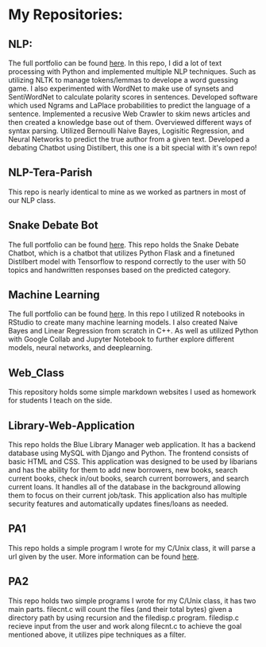 # My Repositories:

## NLP:
The full portfolio can be found [here](https://bridgettebxp13.github.io/NLP/).
In this repo, I did a lot of text processing with Python and implemented multiple NLP techniques. Such as utilizing NLTK to manage tokens/lemmas to develope a word guessing game. I also experimented with WordNet to make use of synsets and SentiWordNet to calculate polarity scores in sentences. Developed software which used Ngrams and LaPlace probabilities to predict the language of a sentence. Implemented a recusive Web Crawler to skim news articles and then created a knowledge base out of them. Overviewed different ways of syntax parsing. Utilized Bernoulli Naive Bayes, Logisitic Regression, and Neural Networks to predict the true author from a given text. Developed a debating Chatbot using Distilbert, this one is a bit special with it's own repo!

## NLP-Tera-Parish
This repo is nearly identical to mine as we worked as partners in most of our NLP class.

## Snake Debate Bot
The full portfolio can be found [here](https://bridgettebxp13.github.io/Snake-Debate-Bot/).
This repo holds the Snake Debate Chatbot, which is a chatbot that utilizes Python Flask and a finetuned Distilbert model with Tensorflow to respond correctly to the user with 50 topics and handwritten responses based on the predicted category.

## Machine Learning
The full portfolio can be found [here](https://bridgettebxp13.github.io/Machine-Learning/).
In this repo I utilized R notebooks in RStudio to create many machine learning models. I also created Naive Bayes and Linear Regression from scratch in C++. As well as utilized Python with Google Collab and Jupyter Notebook to further explore different models, neural networks, and deeplearning.

## Web_Class
This repository holds some simple markdown websites I used as homework for students I teach on the side.

## Library-Web-Application
This repo holds the Blue Library Manager web application. It has a backend database using MySQL with Django and Python. The frontend consists of basic HTML and CSS. This application was designed to be used by libarians and has the ability for them to add new borrowers, new books, search current books, check in/out books, search current borrowers, and search current loans. It handles all of the database in the background allowing them to focus on their current job/task. This application also has multiple security features and automatically updates fines/loans as needed. 

## PA1
This repo holds a simple program I wrote for my C/Unix class, it will parse a url given by the user. More information can be found [here](https://github.com/BridgetteBXP13/PA1).

## PA2
This repo holds two simple programs I wrote for my C/Unix class, it has two main parts. filecnt.c will count the files (and their total bytes) given a directory path by using recursion and the filedisp.c program. filedisp.c recieve input from the user and work along filecnt.c to achieve the goal mentioned above, it utilizes pipe techniques as a filter. 

